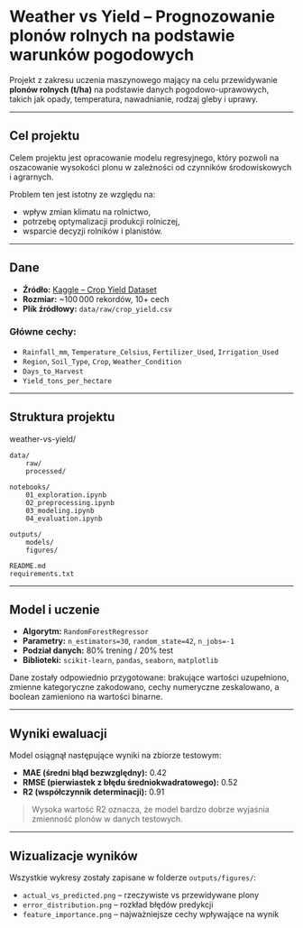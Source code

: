 # Weather vs Yield – Prognozowanie plonów rolnych na podstawie warunków pogodowych

Projekt z zakresu uczenia maszynowego mający na celu przewidywanie **plonów rolnych (t/ha)** na podstawie danych pogodowo-uprawowych, takich jak opady, temperatura, nawadnianie, rodzaj gleby i uprawy.

---

## Cel projektu

Celem projektu jest opracowanie modelu regresyjnego, który pozwoli na oszacowanie wysokości plonu w zależności od czynników środowiskowych i agrarnych.

Problem ten jest istotny ze względu na:
- wpływ zmian klimatu na rolnictwo,
- potrzebę optymalizacji produkcji rolniczej,
- wsparcie decyzji rolników i planistów.

---

## Dane

- **Źródło:** [Kaggle – Crop Yield Dataset](https://www.kaggle.com/datasets/samuelotiattakorah/agriculture-crop-yield/)
- **Rozmiar:** ~100 000 rekordów, 10+ cech
- **Plik źródłowy:** `data/raw/crop_yield.csv`

### Główne cechy:
- `Rainfall_mm`, `Temperature_Celsius`, `Fertilizer_Used`, `Irrigation_Used`
- `Region`, `Soil_Type`, `Crop`, `Weather_Condition`
- `Days_to_Harvest`
- `Yield_tons_per_hectare`

---

## Struktura projektu
weather-vs-yield/

    data/
        raw/
        processed/

    notebooks/
        01_exploration.ipynb
        02_preprocessing.ipynb
        03_modeling.ipynb
        04_evaluation.ipynb

    outputs/
        models/
        figures/

    README.md
    requirements.txt
    
---

## Model i uczenie

- **Algorytm:** `RandomForestRegressor`
- **Parametry:** `n_estimators=30`, `random_state=42`, `n_jobs=-1`
- **Podział danych:** 80% trening / 20% test
- **Biblioteki:** `scikit-learn`, `pandas`, `seaborn`, `matplotlib`

Dane zostały odpowiednio przygotowane: brakujące wartości uzupełniono, zmienne kategoryczne zakodowano, cechy numeryczne zeskalowano, a boolean zamieniono na wartości binarne.

---

## Wyniki ewaluacji

Model osiągnął następujące wyniki na zbiorze testowym:

- **MAE (średni błąd bezwzględny):** 0.42
- **RMSE (pierwiastek z błędu średniokwadratowego):** 0.52
- **R2 (współczynnik determinacji):** 0.91

> Wysoka wartość R2 oznacza, że model bardzo dobrze wyjaśnia zmienność plonów w danych testowych.

---

## Wizualizacje wyników

Wszystkie wykresy zostały zapisane w folderze `outputs/figures/`:

- `actual_vs_predicted.png` – rzeczywiste vs przewidywane plony
- `error_distribution.png` – rozkład błędów predykcji
- `feature_importance.png` – najważniejsze cechy wpływające na wynik